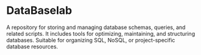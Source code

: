 # DataBaselab
A repository for storing and managing database schemas, queries, and related scripts. It includes tools for optimizing, maintaining, and structuring databases. Suitable for organizing SQL, NoSQL, or project-specific database resources.
